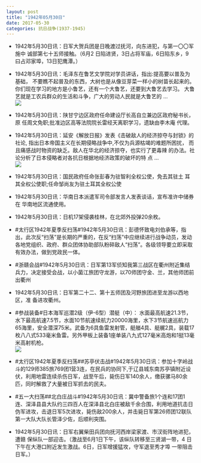 ```yaml
---
layout: post
title: "1942年05月30日"
date: 2017-05-30
categories: 抗日战争(1937-1945)
---
```


<meta name="referrer" content="no-referrer" />

- 1942年5月30日讯：日军大贺兵团是日晚渡过抚河，向东进犯，与第一〇〇军施中 诚部第七十五师接触。（6月2 日陷进贤，3日占将军庙，6日陷东乡，9 曰占邓家埠，13日犯鹰潭。） 

- 1942年5月30日讯：毛泽东在鲁艺文学院对学员讲话，指出:提高要以普及为基础， 不要瞧不起普及的东西，大树也是从像豆芽菜一样小的树苗长起来的。 你们现在学习的地方是小鲁艺，还有一个大鲁艺，还要到大鲁艺去学习。 大鲁艺就是工农兵群众的生活和斗争，广大的劳动人民就是大鲁艺的 ... <br/><img src="https://wx4.sinaimg.cn/large/aca367d8ly1fg3qipcorqj20c80ay3yl.jpg" />

- 1942年5月30日讯：陕甘宁边区政府任命建设厅长高自立兼边区政府秘书长，原 任周文免职;批准边区高等法院院长雷经天离职学习，遗缺由李木庵 代理。 

- 1942年5月30日讯：延安《解放日报》发表《击破敌人的经济掠夺与封锁》的社论, 指出日本帝国主义在长期侵略战争中,不仅为兵源枯竭的难题所困扰， 而且痛感战时物资的缺乏。敌人在华北的经济掠夺，也实行了更毒辣 的办法。社论分析了日本侵略者对各抗日根据地经济政策的破坏的特 点 ... <br/><img src="https://wx1.sinaimg.cn/large/aca367d8ly1fg3n2j5vzaj20c80ayt8t.jpg" />

- 1942年5月30日讯：国民政府任命张彭春为驻智利全权公使，免去其驻土 耳其全权公使职;任命邹尚友为驻土耳其全权公使 

- 1942年5月30日讯：华南日本派遣军司令部发言人发表谈话，宣布准许中储券在 华南地区流通使用。 

- 1942年5月30日讯：日机17架侵袭桂林，在北郊外投弹20余枚。 

- #太行区1942年夏季反扫荡#1942年5月30日讯：彭德怀致电刘伯承等，指出，此次反“扫荡”是长期的严重的，在反“扫荡”中应继续进行战争动员，发动各地党组织、政府、群众团体协助部队粉碎敌人“扫荡”。各级领导要立即采取有效办法，做到党政民一体。 

- #浙赣会战#1942年5月30日讯：日军第13军侦知我第三战区在衢州附近集结兵力，决定接受会战，以小菌江旅团守龙游，以70师团守金、兰，其他师团前出衢州 

- 1942年5月30日讯：日军第二十二、第十五师团及河野旅团进至龙游以西地区，准 备进攻衢州。 

- #参战装备#日本海军巡潜2级（伊-6型）潜艇（中）： 水面最高航速21.3节，水下最高航速7.5节，水面10节航速续航力20000海里，水下3节航速巡航力65海里，安全潜深75米。武备为6具鱼雷发射管，艇艏4具、艇艉2具，装载17枚八八式533毫米鱼雷。另外甲板上装备1座单装八九式127毫米高炮和1挺13毫米高射机枪。 <br/><img src="https://wx1.sinaimg.cn/large/aca367d8ly1fg35qinxhhj20dc0ax0tv.jpg" />

- #太行区1942年夏季反扫荡##苏亭伏击战#1942年5月30日讯：参加十字岭战斗的129师385旅769团1营3连，在民兵的协同下,于辽县城东南苏亭镇附近设伏，利用地雷连续杀伤日军，战至午后，毙伤日军140余人，缴获骡马80余匹，同时解救了大量被日军抓去的民夫。 

- #五一大扫荡##北白庄战斗#1942年5月30日讯：冀中警备旅1个连和17团1连、深泽县县大队约三四百人在深泽县北白庄被敌千余合围，利用地道抗击日伪军进攻，击退日军5次进攻，毙伤敌200余人，并击毙日军第26师团12联队第一大队大队长管泽少佐，后顺利突围。 

- 1942年5月30日讯：日军右翼柴田兵团向抚河西岸梁家渡、市汊街阵地进犯，遭赣 保纵队一部迎击。（激战至6月1日下午，该纵队转移至三贤湖一带，4 日下午在大港口附近发生激战。6日，日军增援猛攻，守军退至秀才埠 一带阻击日军。） 


